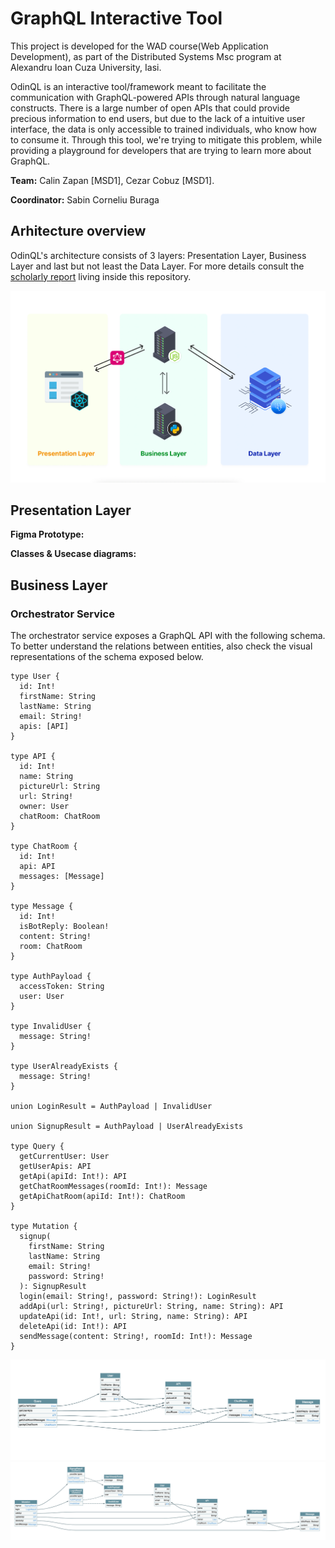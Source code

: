 # GraphQL Interactive Tool

This project is developed for the WAD course(Web Application Development), as part of the Distributed Systems Msc program at Alexandru Ioan Cuza University, Iasi.

OdinQL is an interactive tool/framework meant to facilitate the communication with GraphQL-powered APIs through natural language constructs. There is a large number of open APIs that could provide precious information to end users, but due to the lack of a intuitive user interface, the data is only accessible to trained individuals, who know how to consume it. Through this tool, we're trying to mitigate this problem, while providing a playground for developers that are trying to learn more about GraphQL.

**Team:** Calin Zapan [MSD1], Cezar Cobuz [MSD1].

**Coordinator:** Sabin Corneliu Buraga

## Arhitecture overview

OdinQL's architecture consists of 3 layers: Presentation Layer, Business Layer and last but not least the Data Layer. For more details consult the [scholarly report](https://github.com/calinzapan/graphql-interactive-tool/tree/master/scholarly-report) living inside this repository.

![layers](https://github.com/calinzapan/graphql-interactive-tool/blob/master/scholarly-report/assets/layers.png?raw=true)

## Presentation Layer

**Figma Prototype:**

**Classes & Usecase diagrams:**

## Business Layer

### Orchestrator Service

The orchestrator service exposes a GraphQL API with the following schema. To better understand the relations between entities, also check the visual representations of the schema exposed below.

```
type User {
  id: Int!
  firstName: String
  lastName: String
  email: String!
  apis: [API]
}

type API {
  id: Int!
  name: String
  pictureUrl: String
  url: String!
  owner: User
  chatRoom: ChatRoom
}

type ChatRoom {
  id: Int!
  api: API
  messages: [Message]
}

type Message {
  id: Int!
  isBotReply: Boolean!
  content: String!
  room: ChatRoom
}

type AuthPayload {
  accessToken: String
  user: User
}

type InvalidUser {
  message: String!
}

type UserAlreadyExists {
  message: String!
}

union LoginResult = AuthPayload | InvalidUser

union SignupResult = AuthPayload | UserAlreadyExists

type Query {
  getCurrentUser: User
  getUserApis: API
  getApi(apiId: Int!): API
  getChatRoomMessages(roomId: Int!): Message
  getApiChatRoom(apiId: Int!): ChatRoom
}

type Mutation {
  signup(
    firstName: String
    lastName: String
    email: String!
    password: String!
  ): SignupResult
  login(email: String!, password: String!): LoginResult
  addApi(url: String!, pictureUrl: String, name: String): API
  updateApi(id: Int!, url: String, name: String): API
  deleteApi(id: Int!): API
  sendMessage(content: String!, roomId: Int!): Message
}
```

![queries](https://github.com/calinzapan/graphql-interactive-tool/blob/master/scholarly-report/assets/schema.png?raw=true)
![mutations](https://github.com/calinzapan/graphql-interactive-tool/blob/master/scholarly-report/assets/schema2.png?raw=true)

